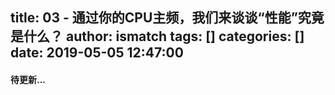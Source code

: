 title: 03 - 通过你的CPU主频，我们来谈谈“性能”究竟是什么？
author: ismatch
tags: []
categories: []
date: 2019-05-05 12:47:00
---
#### 待更新...